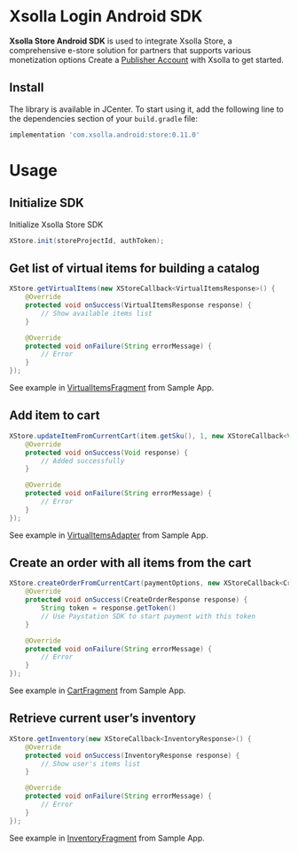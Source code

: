 # Xsolla Login Android SDK

**Xsolla Store Android SDK** is used to integrate Xsolla Store, a comprehensive e-store solution for partners that supports various monetization options Create a  [Publisher Account](https://publisher.xsolla.com/signup?store_type=sdk) with Xsolla to get started.

## Install
The library is available in JCenter. To start using it, add the following line to the dependencies section of your `build.gradle` file:

```groovy
implementation 'com.xsolla.android:store:0.11.0'
```

# Usage

## Initialize SDK
Initialize Xsolla Store SDK

```java
XStore.init(storeProjectId, authToken);
```

## Get list of virtual items for building a catalog

```java
XStore.getVirtualItems(new XStoreCallback<VirtualItemsResponse>() {
    @Override
    protected void onSuccess(VirtualItemsResponse response) {
        // Show available items list
    }

    @Override
    protected void onFailure(String errorMessage) {
        // Error
    }
});
```
See example in [VirtualItemsFragment](https://github.com/xsolla/store-android-sdk/blob/master/app/src/main/java/com/xsolla/android/storesdkexample/fragments/VirtualItemsFragment.java) from Sample App.

## Add item to cart

```java
XStore.updateItemFromCurrentCart(item.getSku(), 1, new XStoreCallback<Void>() {
    @Override
    protected void onSuccess(Void response) {
        // Added successfully
    }

    @Override
    protected void onFailure(String errorMessage) {
        // Error
    }
});
```
See example in [VirtualItemsAdapter](https://github.com/xsolla/store-android-sdk/blob/master/app/src/main/java/com/xsolla/android/storesdkexample/adapter/VirtualItemsAdapter.java) from Sample App.

## Create an order with all items from the cart

```java
XStore.createOrderFromCurrentCart(paymentOptions, new XStoreCallback<CreateOrderResponse>() {
    @Override
    protected void onSuccess(CreateOrderResponse response) {
        String token = response.getToken()
        // Use Paystation SDK to start payment with this token
    }

    @Override
    protected void onFailure(String errorMessage) {
        // Error
    }
});
```
See example in [CartFragment](https://github.com/xsolla/store-android-sdk/blob/master/app/src/main/java/com/xsolla/android/storesdkexample/fragments/CartFragment.java) from Sample App.

## Retrieve current user’s inventory

```java
XStore.getInventory(new XStoreCallback<InventoryResponse>() {
    @Override
    protected void onSuccess(InventoryResponse response) {
        // Show user's items list
    }

    @Override
    protected void onFailure(String errorMessage) {
        // Error
    }
});
```
See example in [InventoryFragment](https://github.com/xsolla/store-android-sdk/blob/master/app/src/main/java/com/xsolla/android/storesdkexample/fragments/InventoryFragment.java) from Sample App.
